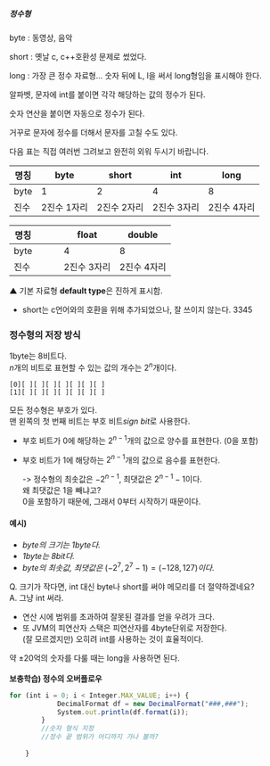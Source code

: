 ##### 정수형  


byte : 동영상, 음악

short : 옛날 c, c++호환성 문제로 썼었다.

long : 가장 큰 정수 자료형... 숫자 뒤에 L, l을 써서 long형임을 표시해야 한다.

알파벳, 문자에 int를 붙이면 각각 해당하는 값의 정수가 된다.

숫자 연산을 붙이면 자동으로 정수가 된다.

거꾸로 문자에 정수를 더해서 문자를 고칠 수도 있다.


다음 표는 직접 여러번 그려보고 완전히 외워 두시기 바랍니다.



|명칭|byte|short|**int**|long|
|--|--|--|--|--|
|byte|1|2|4|8|
|진수|2진수 1자리|2진수 2자리|2진수 3자리|2진수 4자리|

|명칭|||float|double|
|--|--|--|--|--|
|byte|&nbsp;|&nbsp;|4|8|
|진수|&nbsp;|&nbsp;|2진수 3자리|2진수 4자리|

▲ 기본 자료형 **default type**은 진하게 표시함.

- short는 c언어와의 호환을 위해 추가되었으나, 잘 쓰이지 않는다.
3345
&nbsp;  
### 정수형의 저장 방식
1byte는 8비트다.  
$n$개의 비트로 표현할 수 있는 값의 개수는 $2^n$개이다.  

```
[0][ ][ ][ ][ ][ ][ ][ ]  
[1][ ][ ][ ][ ][ ][ ][ ]
```

모든 정수형은 부호가 있다.   
맨 왼쪽의 첫 번째 비트는 부호 비트*sign bit*로 사용한다.   

- 부호 비트가 0에 해당하는 $2^{n-1}$개의 값으로 양수를 표현한다. (0을 포함)
- 부호 비트가 1에 해당하는 $2^{n-1}$개의 값으로 음수를 표현한다.

	-> 정수형의 최솟값은 $- 2^{n-1}$, 최댓값은 $2^{n-1}-1$이다.  
	왜 최댓값은 1을 빼냐고?   
	0을 포함하기 때문에, 그래서 0부터 시작하기 때문이다.


#### 예시)
- *byte의 크기는 1byte다.*
- *1byte는 8bit다.*
- *byte의 최솟값, 최댓값은* $(-2^7, 2^7-1) = (-128, 127)$*이다.*
&nbsp;  

Q. 크기가 작다면, int 대신 byte나 short를 써야 메모리를 더 절약하겠네요?  
A. 그냥 int 써라. 
- 연산 시에 범위를 초과하여 잘못된 결과를 얻을 우려가 크다.  
- 또 JVM의 피연산자 스택은 피연산자를 4byte단위로 저장한다.  
(잘 모르겠지만) 오히려 int를 사용하는 것이 효율적이다.

약 ±20억의 숫자를 다룰 때는 long을 사용하면 된다.  
&nbsp;  
**보충학습) 정수의 오버플로우**


```jsx
for (int i = 0; i < Integer.MAX_VALUE; i++) {
			DecimalFormat df = new DecimalFormat("###,###");
			System.out.println(df.format(i));
		}
		//숫자 형식 지정
		//정수 끝 범위가 어디까지 가나 볼까?
		
	}
```

